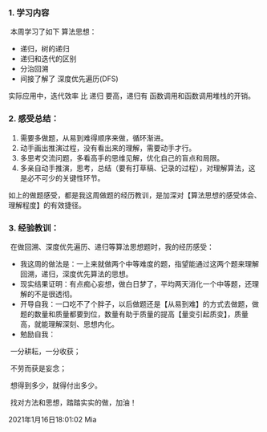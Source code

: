 ### 1. 学习内容

​		本周学习了如下 算法思想：

- 递归，树的递归
- 递归和迭代的区别
- 分治回溯
- 间接了解了 深度优先遍历(DFS)



实际应用中，迭代效率 比 递归 要高，递归有 函数调用和函数调用堆栈的开销。



### 2. 感受总结：



1. 需要多做题，从易到难得顺序来做，循环渐进。
2. 动手画出推演过程，没有看出来的理解，需要动手才行。
3. 多思考交流问题，多看高手的思维见解，优化自己的盲点和局限。
4. 多亲自动手推演，思考，总结（要有打草稿、记录的过程），对理解算法，这是必不可少的关键性环节。

如上的做题感受，都是我这周做题的经历教训，是加深对【算法思想的感受体会、理解程度】的有效捷径。





### 3. 经验教训：

​	  在做回溯、深度优先遍历、递归等算法思想题时，我的经历感受：

- 我这周的做法是：一上来就做两个中等难度的题，指望能通过这两个题来理解回溯，递归，深度优先算法的思想。
- 现实结果证明：有点痴心妄想，做白日梦了，平均两天消化一个中等题，还理解的不是很透彻。
- 开导自我：一口吃不了个胖子，以后做题还是【从易到难】的方式去做题，做题的数量和质量都要到位，数量有助于质量的提高【量变引起质变】，质量高，就能理解深刻、思想内化。
- 勉励自我：

​			一分耕耘，一分收获；

​			不劳而获是妄念；

​			想得到多少，就得付出多少。

​			找对方法和思想，踏踏实实的做，加油！







2021年1月16日18:01:02 Mia

